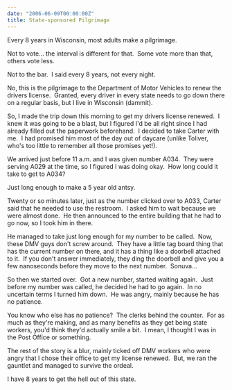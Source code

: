 ```yaml
---
date: "2006-06-09T00:00:00Z"
title: State-sponsored Pilgrimage
---
```


Every 8 years in Wisconsin, most adults make a pilgrimage.

Not to vote... the interval is different for that.  Some vote more than that, others vote less.

Not to the bar.  I said every 8 years, not every night.

No, this is the pilgrimage to the Department of Motor Vehicles to renew the drivers license.  Granted, every driver in every state needs to go down there on a regular basis, but I live in Wisconsin (dammit).

So, I made the trip down this morning to get my drivers license renewed.  I knew it was going to be a blast, but I figured I'd be all right since I had already filled out the paperwork beforehand.  I decided to take Carter with me.  I had promised him most of the day out of daycare (unlike Toliver, who's too little to remember all those promises yet!).

We arrived just before 11 a.m. and I was given number A034.  They were serving A029 at the time, so I figured I was doing okay.  How long could it take to get to A034?

Just long enough to make a 5 year old antsy.

Twenty or so minutes later, just as the number clicked over to A033, Carter said that he needed to use the restroom.  I asked him to wait because we were almost done.  He then announced to the entire building that he had to go now, so I took him in there.

He managed to take just long enough for my number to be called.  Now, these DMV guys don't screw around.  They have a little tag board thing that has the current number on there, and it has a thing like a doorbell attached to it.  If you don't answer immediately, they ding the doorbell and give you a few nanoseconds before they move to the next number.  Sonuva...

So then we started over.  Got a new number, started waiting again.  Just before my number was called, he decided he had to go again.  In no uncertain terms I turned him down.  He was angry, mainly because he has no patience.

You know who else has no patience?  The clerks behind the counter.  For as much as they're making, and as many benefits as they get being state workers, you'd think they'd actually smile a bit.  I mean, I thought I was in the Post Office or something.

The rest of the story is a blur, mainly ticked off DMV workers who were angry that I chose their office to get my license renewed.  But, we ran the gauntlet and managed to survive the ordeal.

I have 8 years to get the hell out of this state.      
